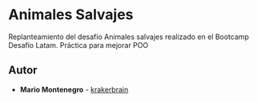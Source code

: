 # Animales Salvajes

Replanteamiento del desafío Animales salvajes realizado en el Bootcamp Desafío Latam.
Práctica para mejorar POO

## Autor

- **Mario Montenegro** - [krakerbrain](https://github.com/krakerbrain)
